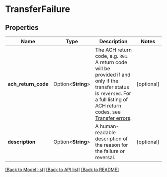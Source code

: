 # TransferFailure

## Properties

Name | Type | Description | Notes
------------ | ------------- | ------------- | -------------
**ach_return_code** | Option<**String**> | The ACH return code, e.g. `R01`.  A return code will be provided if and only if the transfer status is `reversed`. For a full listing of ACH return codes, see [Transfer errors](https://plaid.com/docs/errors/transfer/#ach-return-codes). | [optional]
**description** | Option<**String**> | A human-readable description of the reason for the failure or reversal. | [optional]

[[Back to Model list]](../README.md#documentation-for-models) [[Back to API list]](../README.md#documentation-for-api-endpoints) [[Back to README]](../README.md)


